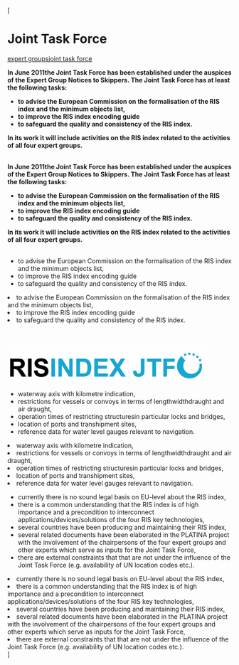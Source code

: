 [

# Joint Task Force

<a href="/expert_groups" style="text-transform:lowercase;">Expert Groups</a><a href="/expert_groups/joint_task_force" style="text-transform:lowercase;">Joint Task Force</a>  
  


<strong>In June 2011the Joint Task Force has been established under the auspices of the Expert Group Notices to Skippers. The Joint Task Force has at least the following tasks:
<ul>
<li>to advise the European Commission on the formalisation of the RIS index and the minimum objects list,</li>
<li>to improve the RIS index encoding guide</li>
<li>to safeguard the quality and consistency of the RIS index.</li>
</ul>
In its work it will include activities on the RIS index related to the activities of all four expert groups.<br type="_moz"/><br type="_moz"/></strong>

<strong>In June 2011the Joint Task Force has been established under the auspices of the Expert Group Notices to Skippers. The Joint Task Force has at least the following tasks:
<ul>
<li>to advise the European Commission on the formalisation of the RIS index and the minimum objects list,</li>
<li>to improve the RIS index encoding guide</li>
<li>to safeguard the quality and consistency of the RIS index.</li>
</ul>
In its work it will include activities on the RIS index related to the activities of all four expert groups.<br type="_moz"/><br type="_moz"/></strong>

*   to advise the European Commission on the formalisation of the RIS index and the minimum objects list,
*   to improve the RIS index encoding guide
*   to safeguard the quality and consistency of the RIS index.

<li>to advise the European Commission on the formalisation of the RIS index and the minimum objects list,</li><li>to improve the RIS index encoding guide</li><li>to safeguard the quality and consistency of the RIS index.</li>

<br type="_moz"/>



<br type="_moz"/>

![](docs/Image/391/thumb_450x-_screen_capture_6.png)

*   waterway axis with kilometre indication,
*   restrictions for vessels or convoys in terms of lengthwidthdraught and air draught,
*   operation times of restricting structuresin particular locks and bridges,
*   location of ports and transhipment sites,
*   reference data for water level gauges relevant to navigation.

<li>waterway axis with kilometre indication,</li><li>restrictions for vessels or convoys in terms of lengthwidthdraught and air draught,</li><li>operation times of restricting structuresin particular locks and bridges,</li><li>location of ports and transhipment sites,</li><li>reference data for water level gauges relevant to navigation.</li>  
  


*   currently there is no sound legal basis on EU-level about the RIS index,
*   there is a common understanding that the RIS index is of high importance and a precondition to interconnect applications/devices/solutions of the four RIS key technologies,
*   several countries have been producing and maintaining their RIS index,
*   several related documents have been elaborated in the PLATINA project with the involvement of the chairpersons of the four expert groups and other experts which serve as inputs for the Joint Task Force,
*   there are external constraints that that are not under the influence of the Joint Task Force (e.g. availability of UN location codes etc.).

<li>currently there is no sound legal basis on EU-level about the RIS index,</li><li>there is a common understanding that the RIS index is of high importance and a precondition to interconnect applications/devices/solutions of the four RIS key technologies,</li><li>several countries have been producing and maintaining their RIS index,</li><li>several related documents have been elaborated in the PLATINA project with the involvement of the chairpersons of the four expert groups and other experts which serve as inputs for the Joint Task Force,</li><li>there are external constraints that that are not under the influence of the Joint Task Force (e.g. availability of UN location codes etc.).</li>]